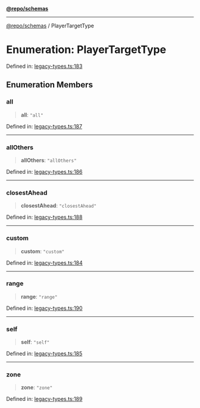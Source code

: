 [**@repo/schemas**](../README.md)

***

[@repo/schemas](../globals.md) / PlayerTargetType

# Enumeration: PlayerTargetType

Defined in: [legacy-types.ts:183](https://github.com/alexqguo/drinking-board-game-v3/blob/ec7abd0ff51ebbb80af13ca3c5b158ba2e0616aa/packages/schemas/src/legacy-types.ts#L183)

## Enumeration Members

### all

> **all**: `"all"`

Defined in: [legacy-types.ts:187](https://github.com/alexqguo/drinking-board-game-v3/blob/ec7abd0ff51ebbb80af13ca3c5b158ba2e0616aa/packages/schemas/src/legacy-types.ts#L187)

***

### allOthers

> **allOthers**: `"allOthers"`

Defined in: [legacy-types.ts:186](https://github.com/alexqguo/drinking-board-game-v3/blob/ec7abd0ff51ebbb80af13ca3c5b158ba2e0616aa/packages/schemas/src/legacy-types.ts#L186)

***

### closestAhead

> **closestAhead**: `"closestAhead"`

Defined in: [legacy-types.ts:188](https://github.com/alexqguo/drinking-board-game-v3/blob/ec7abd0ff51ebbb80af13ca3c5b158ba2e0616aa/packages/schemas/src/legacy-types.ts#L188)

***

### custom

> **custom**: `"custom"`

Defined in: [legacy-types.ts:184](https://github.com/alexqguo/drinking-board-game-v3/blob/ec7abd0ff51ebbb80af13ca3c5b158ba2e0616aa/packages/schemas/src/legacy-types.ts#L184)

***

### range

> **range**: `"range"`

Defined in: [legacy-types.ts:190](https://github.com/alexqguo/drinking-board-game-v3/blob/ec7abd0ff51ebbb80af13ca3c5b158ba2e0616aa/packages/schemas/src/legacy-types.ts#L190)

***

### self

> **self**: `"self"`

Defined in: [legacy-types.ts:185](https://github.com/alexqguo/drinking-board-game-v3/blob/ec7abd0ff51ebbb80af13ca3c5b158ba2e0616aa/packages/schemas/src/legacy-types.ts#L185)

***

### zone

> **zone**: `"zone"`

Defined in: [legacy-types.ts:189](https://github.com/alexqguo/drinking-board-game-v3/blob/ec7abd0ff51ebbb80af13ca3c5b158ba2e0616aa/packages/schemas/src/legacy-types.ts#L189)
